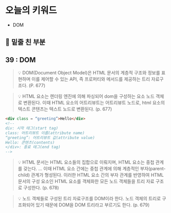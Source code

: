 # 오늘의 키워드

- DOM

## 📝 밑줄 친 부분

## 39 : DOM


>💡 DOM(Document Object Model)은 HTML 문서의 계층적 구조와 정보를 표현하며 이를 제어할 수 있는 API, 즉 프로퍼티와 메서드를 제공하는 트리 자료구조다. (P. 677)



>💡 HTML 요소는 렌더링 엔진에 의해 파싱되어 dom을 구성하는 요소 노드 객체로 변환된다. 이때 HTML 요소의 어트리뷰트는 어트리뷰트 노드로, html 요소의 텍스트 콘텐츠는 텍스트 노드로 변환된다. (p. 677)
```html
<div class = “greeting”>Hello</div>
<!-- 
div: 시작 태그(start tag)
class: 어트리뷰트 이름(attribute name)
“greeting”: 어트리뷰트 값(attribute value)
Hello: 콘텐츠(contents)
</div>: 종료 태그(end tag) 
-->
```



>💡 HTML 문서는 HTML 요소들의 집합으로 이뤄지며, HTML 요소는 중첩 관계를 갖는다. … 이때 HTML 요소 간에는 중첩 관계에 의해 계층적인 부자(parent-child) 관계가 형성된다. 이러한 HTML 요소 간의 부자 관계를 반영하여 HTML 문서의 구성 요소인 HTML 요소를 객체화한 모든 노드 객체들을 트리 자료 구조로 구성한다. (p. 678)




>💡 노드 객체들로 구성된 트리 자료구조를 DOM이라 한다. 노드 객체의 트리로 구조화되어 있기 때문에 DOM을 DOM 트리라고 부르기도 한다. (p. 679)

